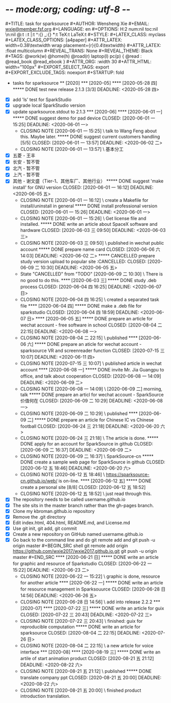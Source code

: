 # -*- mode:org; coding: utf-8 -*-

#+TITLE:     task for sparksource
#+AUTHOR:    Wensheng Xie
#+EMAIL:     wxie@member.fsf.org
#+LANGUAGE:  en
#+OPTIONS: H:2 num:nil toc:nil \n:nil @:t ::t |:t ^:{} _:{} *:t TeX:t LaTeX:t
#+STYLE: <link rel="stylesheet" type="text/css" href="org.css" />
#+LATEX_CLASS: myclass
#+LATEX_CLASS_OPTIONS: [a4paper]
#+ATTR_LATEX: width=0.38\textwidth wrap placement={r}{0.4\textwidth}
#+ATTR_LATEX: :float multicolumn
#+REVEAL_TRANS: None
#+REVEAL_THEME: Black
#+TAGS: @work(w) @home(h) @road(r) laptop(l) pc(p) { @read : @read_book @read_ebook }
#+ATTR_ORG: :width 30
#+ATTR_HTML: width="100px"
#+EXPORT_SELECT_TAGS: export
#+EXPORT_EXCLUDE_TAGS: noexport
#+STARTUP: fold

* tasks for sparksource
** [2020]
*** [2020-05]
**** [2020-05-28 四]
***** DONE test new release 2.1.3 [3/3]
      DEADLINE: <2020-05-28 四>
 - [X] add 'ls' test for SparkStudio
 - [X] upgrade local SparkStudio version
 - [X] update sparksource.stdout to 2.1.3
*** [2020-06]
**** [2020-06-01 一]
***** DONE suggest demo for pad device
      CLOSED: [2020-06-01 一 15:25] DEADLINE: <2020-06-01 一>
      - CLOSING NOTE [2020-06-01 一 15:25] \\
        talk to Wang Feng about this. Maybe later.
***** DONE suggest current customers handling [5/5]
      CLOSED: [2020-06-01 一 13:57] DEADLINE: <2020-06-02 二>
      - CLOSING NOTE [2020-06-01 一 13:57] \\
        基本分工
 - [X] 五菱 - 王丰
 - [X] 长安 - 暂不管
 - [X] 北汽 - 暂不管
 - [X] 上汽 - 暂不管
 - [X] 其他 - 谢文盛（Tier-1、其他车厂、其他行业）
***** DONE suggest 'make install' for GNU version
      CLOSED: [2020-06-01 一 16:12] DEADLINE: <2020-06-05 五>
      - CLOSING NOTE [2020-06-01 一 16:12] \\
        create a Makefile for install/uninstall in general
***** DONE install professional version
      CLOSED: [2020-06-01 一 15:26] DEADLINE: <2020-06-01 一>
      - CLOSING NOTE [2020-06-01 一 15:26] \\
        Get license file and installed.
***** DONE write an article about SpaceX software and hardware
      CLOSED: [2020-06-03 三 09:50] DEADLINE: <2020-06-03 三>
      - CLOSING NOTE [2020-06-03 三 09:50] \\
        published in wechat public account
***** DONE prepare name card
      CLOSED: [2020-06-06 六 14:03] DEADLINE: <2020-06-02 二>
***** CANCELLED prepare study version upload to popular site      :CANCELLED:
      CLOSED: [2020-06-09 二 10:30] DEADLINE: <2020-06-05 五>
      - State "CANCELLED"  from "TODO"       [2020-06-09 二 10:30] \\
        There is no good to do this.
**** [2020-06-03 三]
***** DONE study .deb process
      CLOSED: [2020-06-04 四 16:25] DEADLINE: <2020-06-07 日>
      - CLOSING NOTE [2020-06-04 四 16:25] \\
        created a separated task file
**** [2020-06-04 四]
***** DONE make a .deb file for sparkstudio
      CLOSED: [2020-06-04 四 18:59] DEADLINE: <2020-06-07 日>
**** [2020-06-05 五]
***** DONE prepare an article for wechat account - free software in school
      CLOSED: [2020-08-04 二 22:15] DEADLINE: <2020-06-08 一>
      - CLOSING NOTE [2020-08-04 二 22:15] \\
        published
**** [2020-06-06 六]
***** DONE prepare an aticle for wechat account - sparksource VR and screenreader function
      CLOSED: [2020-07-15 三 10:07] DEADLINE: <2020-06-11 四>
      - CLOSING NOTE [2020-07-15 三 10:07] \\
        published article in wechat account
**** [2020-06-08 一]
***** DONE invite Mr. Jia Guangpu to office, and talk about cooperation
      CLOSED: [2020-06-08 一 14:09] DEADLINE: <2020-06-09 二>
      - CLOSING NOTE [2020-06-08 一 14:09] \\
        [2020-06-09 二] morning, talk
***** DONE prepare an articl for wechat account - SparkSource 价值何在
      CLOSED: [2020-06-09 二 10:29] DEADLINE: <2020-06-08 一>
      - CLOSING NOTE [2020-06-09 二 10:29] \\
        published
**** [2020-06-09 二]
***** DONE prepare an article for Chinese IC vs Chinese football
      CLOSED: [2020-06-24 三 21:18] DEADLINE: <2020-06-20 六>
      - CLOSING NOTE [2020-06-24 三 21:18] \\
        The article is done.
***** DONE apply for an account for SparkSource in github
      CLOSED: [2020-06-09 二 16:37] DEADLINE: <2020-06-09 二>
      - CLOSING NOTE [2020-06-09 二 16:37] \\
        SparkSource-cn
***** DONE create a sample web page for SparkSource in github
      CLOSED: [2020-06-12 五 18:46] DEADLINE: <2020-06-20 六>
      - CLOSING NOTE [2020-06-12 五 18:46] \\
        https://sparksource-cn.github.io/web/ is on-line.
**** [2020-06-12 五]
***** DONE create a personal site [8/8]
      CLOSED: [2020-06-12 五 18:52]
      - CLOSING NOTE [2020-06-12 五 18:52] \\
        just read through this.
 - [X] The repository needs to be called username.github.io
 - [X] The site sits in the master branch rather than the gh-pages branch.
 - [X] Clone my kbroman.github.io repository
 - [X] Remove the .git directory
 - [X] Edit index.html, 404.html, README.md, and License.md
 - [X] Use git init, git add, git commit
 - [X] Create a new repository on GitHub named username.github.io
 - [X] Go back to the command line and do git remote add and git push -u origin
   master
#+BEGIN_SRC shell
git remote add origin https://github.com/wxie2017/wxie2017.github.io.git
git push -u origin master
#+END_SRC
**** [2020-06-21 日]
***** DONE write an article for graphic and resource of Sparkstudio
      CLOSED: [2020-06-22 一 15:22] DEADLINE: <2020-06-23 二>
      - CLOSING NOTE [2020-06-22 一 15:22] \\
        graphic is done, resource for another article
**** [2020-06-22 一]
***** DONE write an article for resource management in Sparksouurce
      CLOSED: [2020-06-28 日 14:56] DEADLINE: <2020-06-26 五>
      - CLOSING NOTE [2020-06-28 日 14:56] \\
        add into release 2.2.2
*** [2020-07]
**** [2020-07-22 三]
***** DONE write an article for guix
      CLOSED: [2020-07-22 三 20:43] DEADLINE: <2020-07-22 三>
      - CLOSING NOTE [2020-07-22 三 20:43] \\
        finished: guix for reproducible computation
***** DONE write an article for sparksource
      CLOSED: [2020-08-04 二 22:15] DEADLINE: <2020-07-26 日>
      - CLOSING NOTE [2020-08-04 二 22:15] \\
        a new article for voice interface
*** [2020-08]
**** [2020-08-19 三]
***** DONE write an artile of start animation product
      CLOSED: [2020-08-21 五 21:12] DEADLINE: <2020-08-22 六>
      - CLOSING NOTE [2020-08-21 五 21:12] \\
        published
***** DONE translate company ppt
      CLOSED: [2020-08-21 五 20:00] DEADLINE: <2020-08-22 六>
      - CLOSING NOTE [2020-08-21 五 20:00] \\
        finished product introduction translation.
